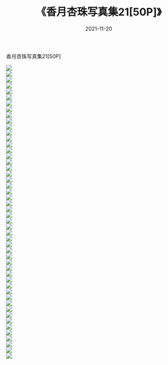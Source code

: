 ﻿---
layout: post
title:  《香月杏珠写真集21[50P]》
date:   2021-11-20
img: http://img.660000.xyz/Sharelink/性感/2021/香月杏珠写真集21[50P]/000.jpg
categories: [美女, 清纯, 唯美]
---

香月杏珠写真集21[50P]

  ![](http://img.660000.xyz/Sharelink/性感/2021/香月杏珠写真集21[50P]/001.jpg) <br> ![](http://img.660000.xyz/Sharelink/性感/2021/香月杏珠写真集21[50P]/002.jpg) <br> ![](http://img.660000.xyz/Sharelink/性感/2021/香月杏珠写真集21[50P]/003.jpg) <br> ![](http://img.660000.xyz/Sharelink/性感/2021/香月杏珠写真集21[50P]/004.jpg) <br> ![](http://img.660000.xyz/Sharelink/性感/2021/香月杏珠写真集21[50P]/005.jpg) <br> ![](http://img.660000.xyz/Sharelink/性感/2021/香月杏珠写真集21[50P]/006.jpg) <br> ![](http://img.660000.xyz/Sharelink/性感/2021/香月杏珠写真集21[50P]/007.jpg) <br> ![](http://img.660000.xyz/Sharelink/性感/2021/香月杏珠写真集21[50P]/008.jpg) <br> ![](http://img.660000.xyz/Sharelink/性感/2021/香月杏珠写真集21[50P]/009.jpg) <br> ![](http://img.660000.xyz/Sharelink/性感/2021/香月杏珠写真集21[50P]/010.jpg) <br> ![](http://img.660000.xyz/Sharelink/性感/2021/香月杏珠写真集21[50P]/011.jpg) <br> ![](http://img.660000.xyz/Sharelink/性感/2021/香月杏珠写真集21[50P]/012.jpg) <br> ![](http://img.660000.xyz/Sharelink/性感/2021/香月杏珠写真集21[50P]/013.jpg) <br> ![](http://img.660000.xyz/Sharelink/性感/2021/香月杏珠写真集21[50P]/014.jpg) <br> ![](http://img.660000.xyz/Sharelink/性感/2021/香月杏珠写真集21[50P]/015.jpg) <br> ![](http://img.660000.xyz/Sharelink/性感/2021/香月杏珠写真集21[50P]/016.jpg) <br> ![](http://img.660000.xyz/Sharelink/性感/2021/香月杏珠写真集21[50P]/017.jpg) <br> ![](http://img.660000.xyz/Sharelink/性感/2021/香月杏珠写真集21[50P]/018.jpg) <br> ![](http://img.660000.xyz/Sharelink/性感/2021/香月杏珠写真集21[50P]/019.jpg) <br> ![](http://img.660000.xyz/Sharelink/性感/2021/香月杏珠写真集21[50P]/020.jpg) <br> ![](http://img.660000.xyz/Sharelink/性感/2021/香月杏珠写真集21[50P]/021.jpg) <br> ![](http://img.660000.xyz/Sharelink/性感/2021/香月杏珠写真集21[50P]/022.jpg) <br> ![](http://img.660000.xyz/Sharelink/性感/2021/香月杏珠写真集21[50P]/023.jpg) <br> ![](http://img.660000.xyz/Sharelink/性感/2021/香月杏珠写真集21[50P]/024.jpg) <br> ![](http://img.660000.xyz/Sharelink/性感/2021/香月杏珠写真集21[50P]/025.jpg) <br> ![](http://img.660000.xyz/Sharelink/性感/2021/香月杏珠写真集21[50P]/026.jpg) <br> ![](http://img.660000.xyz/Sharelink/性感/2021/香月杏珠写真集21[50P]/027.jpg) <br> ![](http://img.660000.xyz/Sharelink/性感/2021/香月杏珠写真集21[50P]/028.jpg) <br> ![](http://img.660000.xyz/Sharelink/性感/2021/香月杏珠写真集21[50P]/029.jpg) <br> ![](http://img.660000.xyz/Sharelink/性感/2021/香月杏珠写真集21[50P]/030.jpg) <br> ![](http://img.660000.xyz/Sharelink/性感/2021/香月杏珠写真集21[50P]/031.jpg) <br> ![](http://img.660000.xyz/Sharelink/性感/2021/香月杏珠写真集21[50P]/032.jpg) <br> ![](http://img.660000.xyz/Sharelink/性感/2021/香月杏珠写真集21[50P]/033.jpg) <br> ![](http://img.660000.xyz/Sharelink/性感/2021/香月杏珠写真集21[50P]/034.jpg) <br> ![](http://img.660000.xyz/Sharelink/性感/2021/香月杏珠写真集21[50P]/035.jpg) <br> ![](http://img.660000.xyz/Sharelink/性感/2021/香月杏珠写真集21[50P]/036.jpg) <br> ![](http://img.660000.xyz/Sharelink/性感/2021/香月杏珠写真集21[50P]/037.jpg) <br> ![](http://img.660000.xyz/Sharelink/性感/2021/香月杏珠写真集21[50P]/038.jpg) <br> ![](http://img.660000.xyz/Sharelink/性感/2021/香月杏珠写真集21[50P]/039.jpg) <br> ![](http://img.660000.xyz/Sharelink/性感/2021/香月杏珠写真集21[50P]/040.jpg) <br> ![](http://img.660000.xyz/Sharelink/性感/2021/香月杏珠写真集21[50P]/041.jpg) <br> ![](http://img.660000.xyz/Sharelink/性感/2021/香月杏珠写真集21[50P]/042.jpg) <br> ![](http://img.660000.xyz/Sharelink/性感/2021/香月杏珠写真集21[50P]/043.jpg) <br> ![](http://img.660000.xyz/Sharelink/性感/2021/香月杏珠写真集21[50P]/044.jpg) <br> ![](http://img.660000.xyz/Sharelink/性感/2021/香月杏珠写真集21[50P]/045.jpg) <br> ![](http://img.660000.xyz/Sharelink/性感/2021/香月杏珠写真集21[50P]/046.jpg) <br> ![](http://img.660000.xyz/Sharelink/性感/2021/香月杏珠写真集21[50P]/047.jpg) <br> ![](http://img.660000.xyz/Sharelink/性感/2021/香月杏珠写真集21[50P]/048.jpg) <br> ![](http://img.660000.xyz/Sharelink/性感/2021/香月杏珠写真集21[50P]/049.jpg) <br> ![](http://img.660000.xyz/Sharelink/性感/2021/香月杏珠写真集21[50P]/050.jpg) <br>